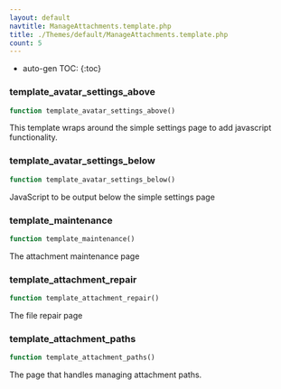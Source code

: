 ```yaml
---
layout: default
navtitle: ManageAttachments.template.php
title: ./Themes/default/ManageAttachments.template.php
count: 5
---
```

* auto-gen TOC:
{:toc}
### template_avatar_settings_above

```php
function template_avatar_settings_above()
```
This template wraps around the simple settings page to add javascript functionality.



### template_avatar_settings_below

```php
function template_avatar_settings_below()
```
JavaScript to be output below the simple settings page



### template_maintenance

```php
function template_maintenance()
```
The attachment maintenance page



### template_attachment_repair

```php
function template_attachment_repair()
```
The file repair page



### template_attachment_paths

```php
function template_attachment_paths()
```
The page that handles managing attachment paths.



